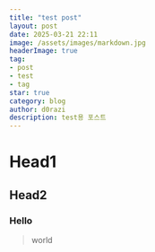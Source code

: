 ```yaml
---
title: "test post"
layout: post
date: 2025-03-21 22:11
image: /assets/images/markdown.jpg
headerImage: true
tag:
- post
- test
- tag
star: true
category: blog
author: d0razi
description: test용 포스트
---
```


# Head1
## Head2
### Hello

> world